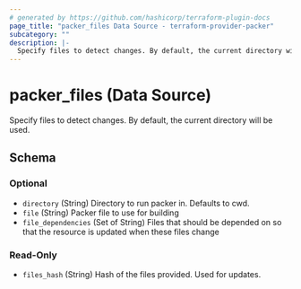 ```yaml
---
# generated by https://github.com/hashicorp/terraform-plugin-docs
page_title: "packer_files Data Source - terraform-provider-packer"
subcategory: ""
description: |-
  Specify files to detect changes. By default, the current directory will be used.
---
```


# packer_files (Data Source)

Specify files to detect changes. By default, the current directory will be used.



<!-- schema generated by tfplugindocs -->
## Schema

### Optional

- `directory` (String) Directory to run packer in. Defaults to cwd.
- `file` (String) Packer file to use for building
- `file_dependencies` (Set of String) Files that should be depended on so that the resource is updated when these files change

### Read-Only

- `files_hash` (String) Hash of the files provided. Used for updates.

